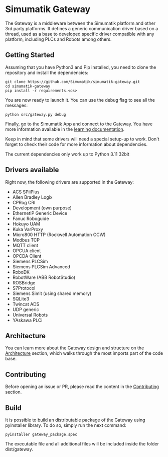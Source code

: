 # Simumatik Gateway

The Gateway is a middleware between the Simumatik platform and other 3rd party platforms. It defines a generic communication driver based on a thread, used as a base to developed specific driver compatible with any platform, including PLCs and Robots among others.

## Getting Started
Assuming that you have Python3 and Pip installed, you need to clone the repository and install the dependencies:

```Shell
git clone https://github.com/Simumatik/simumatik-gateway.git
cd simumatik-gateway
pip install -r requirements.<os>
```

You are now ready to launch it. You can use the debug flag to see all the messages:
```Shell
python src/gateway.py debug
```

Finally, go to the Simumatik App and connect to the Gateway. You have more information available in the [learning documentation](https://simumatik.com/learn/Gateway/gateway/#gateway-connection).

Keep in mind that some drivers will need a special setup-up to work. Don't forget to check their code for more information about dependencies.

The current dependencies only work up to Python 3.11 32bit

## Drivers available

Right now, the following drivers are supported in the Gateway:

- ACS SPiiPlus
- Allen Bradley Logix
- CPRog CRI
- Development (own purpose)
- EthernetIP Generic Device
- Fanuc Roboguide
- Hokuyo UAM
- Kuka VarProxy
- Micro800 HTTP (Rockwell Automation CCW)
- Modbus TCP
- MQTT client
- OPCUA client
- OPCDA Client
- Siemens PLCSim
- Siemens PLCSim Advanced
- RoboDK
- RobotWare (ABB RobotStudio)
- ROSBridge
- S7Protocol
- Siemens Simit (using shared memory)
- SQLite3
- Twincat ADS
- UDP generic
- Universal Robots
- YAskawa PLCi

## Architecture

You can learn more about the Gateway design and structure on the [Architecture](ARCHITECTURE.md) section, which walks through the most imports part of the code base.

## Contributing

Before opening an issue or PR, please read the content in the [Contributing](CONTRIBUTING.md) section.


## Build

It is possible to build an distributable package of the Gateway using pyinstaller library. To do so, simply run the next command:

```Shell
pyinstaller gateway_package.spec
```

The executable file and all additional files will be included inside the folder dist/gateway.
